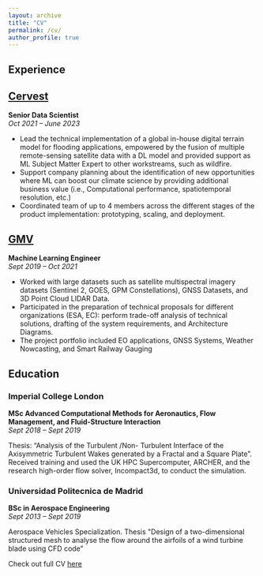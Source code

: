 ```yaml
---
layout: archive
title: "CV"
permalink: /cv/
author_profile: true
---
```


## Experience
## [Cervest](https://cervest.earth/)
**Senior Data Scientist** <br/> 
*Oct 2021 – June 2023*

* Lead the technical implementation of a global in-house digital terrain model for flooding applications, empowered by the fusion of multiple remote-sensing satellite data with a DL model and provided support as ML Subject Matter Expert to other workstreams, such as wildfire.
* Support company planning about the identification of new opportunities where ML can boost our climate science by providing additional business value (i.e., Computational performance, spatiotemporal resolution, etc.)
* Coordinated team of up to 4 members across the different stages of the product implementation: prototyping, scaling, and deployment.

## [GMV](https://www.gmv.com/en-es)
**Machine Learning Engineer** <br/> 
*Sept 2019 – Oct 2021*

* Worked with large datasets such as satellite multispectral imagery datasets (Sentinel 2, GOES, GPM Constellations), GNSS Datasets, and 3D Point Cloud LIDAR Data.
* Participated in the preparation of technical proposals for different organizations (ESA, EC): perform trade-off analysis of technical solutions, drafting of the system requirements, and Architecture Diagrams.
* The project portfolio included EO applications, GNSS Systems, Weather Nowcasting, and Smart Railway Gauging




## Education

### Imperial College London
**MSc Advanced Computational Methods for Aeronautics, Flow Management, and Fluid-Structure Interaction** <br/>
*Sept 2018 – Sept 2019*

Thesis: “Analysis of the Turbulent /Non- Turbulent Interface of the Axisymmetric Turbulent Wakes generated by a Fractal and a Square Plate”. Received training and used the UK HPC Supercomputer, ARCHER, and the research high-order flow solver, Incompact3d, to conduct the simulation.

### Universidad Politecnica de Madrid
**BSc in Aerospace Engineering** <br/>
*Sept 2013 – Sept 2019*

Aerospace Vehicles Specialization. Thesis "Design of a two-dimensional structured mesh to analyse the flow around the airfoils of a wind turbine blade using CFD code"


Check out full CV [here](/assets/cv-anaprieto.pdf)  


